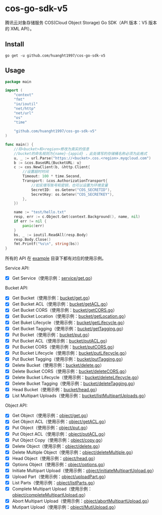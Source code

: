 # cos-go-sdk-v5

腾讯云对象存储服务 COS(Cloud Object Storage) Go SDK（API 版本：V5 版本的 XML API）。

## Install

`go get -u github.com/huanght1997/cos-go-sdk-v5`


## Usage

```go
package main

import (
	"context"
	"fmt"
	"io/ioutil"
	"net/http"
	"net/url"
	"os"
	"time"
	
	"github.com/huanght1997/cos-go-sdk-v5"
)

func main() {
	//将<bucket>和<region>修改为真实的信息
	//bucket的命名规则为{name}-{appid} ，此处填写的存储桶名称必须为此格式
	u, _ := url.Parse("https://<bucket>.cos.<region>.myqcloud.com")
	b := &cos.BaseURL{BucketURL: u}
	c := cos.NewClient(b, &http.Client{
		//设置超时时间
		Timeout: 100 * time.Second,
		Transport: &cos.AuthorizationTransport{
			//如实填写账号和密钥，也可以设置为环境变量
			SecretID:  os.Getenv("COS_SECRETID"),
			SecretKey: os.Getenv("COS_SECRETKEY"),
		},
	})

	name := "test/hello.txt"
	resp, err := c.Object.Get(context.Background(), name, nil)
	if err != nil {
		panic(err)
	}
	bs, _ := ioutil.ReadAll(resp.Body)
	resp.Body.Close()
	fmt.Printf("%s\n", string(bs))
}
```

所有的 API 在 [example](./example/) 目录下都有对应的使用示例。

Service API:

* [x] Get Service（使用示例：[service/get.go](./example/service/get.go)）

Bucket API:

* [x] Get Bucket（使用示例：[bucket/get.go](./example/bucket/get.go)）
* [x] Get Bucket ACL（使用示例：[bucket/getACL.go](./example/bucket/getACL.go)）
* [x] Get Bucket CORS（使用示例：[bucket/getCORS.go](./example/bucket/getCORS.go)）
* [x] Get Bucket Location（使用示例：[bucket/getLocation.go](./example/bucket/getLocation.go)）
* [x] Get Buket Lifecycle（使用示例：[bucket/getLifecycle.go](./example/bucket/getLifecycle.go)）
* [x] Get Bucket Tagging（使用示例：[bucket/getTagging.go](./example/bucket/getTagging.go)）
* [x] Put Bucket（使用示例：[bucket/put.go](./example/bucket/put.go)）
* [x] Put Bucket ACL（使用示例：[bucket/putACL.go](./example/bucket/putACL.go)）
* [x] Put Bucket CORS（使用示例：[bucket/putCORS.go](./example/bucket/putCORS.go)）
* [x] Put Bucket Lifecycle（使用示例：[bucket/putLifecycle.go](./example/bucket/putLifecycle.go)）
* [x] Put Bucket Tagging（使用示例：[bucket/putTagging.go](./example/bucket/putTagging.go)）
* [x] Delete Bucket（使用示例：[bucket/delete.go](./example/bucket/delete.go)）
* [x] Delete Bucket CORS（使用示例：[bucket/deleteCORS.go](./example/bucket/deleteCORS.go)）
* [x] Delete Bucket Lifecycle（使用示例：[bucket/deleteLifecycle.go](./example/bucket/deleteLifecycle.go)）
* [x] Delete Bucket Tagging（使用示例：[bucket/deleteTagging.go](./example/bucket/deleteTagging.go)）
* [x] Head Bucket（使用示例：[bucket/head.go](./example/bucket/head.go)）
* [x] List Multipart Uploads（使用示例：[bucket/listMultipartUploads.go](./example/bucket/listMultipartUploads.go)）

Object API:

* [x] Get Object（使用示例：[object/get.go](./example/object/get.go)）
* [x] Get Object ACL（使用示例：[object/getACL.go](./example/object/getACL.go)）
* [x] Put Object（使用示例：[object/put.go](./example/object/put.go)）
* [x] Put Object ACL（使用示例：[object/putACL.go](./example/object/putACL.go)）
* [x] Put Object Copy（使用示例：[object/copy.go](./example/object/copy.go)）
* [x] Delete Object（使用示例：[object/delete.go](./example/object/delete.go)）
* [x] Delete Multiple Object（使用示例：[object/deleteMultiple.go](./example/object/deleteMultiple.go)）
* [x] Head Object（使用示例：[object/head.go](./example/object/head.go)）
* [x] Options Object（使用示例：[object/options.go](./example/object/options.go)）
* [x] Initiate Multipart Upload（使用示例：[object/initiateMultipartUpload.go](./example/object/initiateMultipartUpload.go)）
* [x] Upload Part（使用示例：[object/uploadPart.go](./example/object/uploadPart.go)）
* [x] List Parts（使用示例：[object/listParts.go](./example/object/listParts.go)）
* [x] Complete Multipart Upload（使用示例：[object/completeMultipartUpload.go](./example/object/completeMultipartUpload.go)）
* [x] Abort Multipart Upload（使用示例：[object/abortMultipartUpload.go](./example/object/abortMultipartUpload.go)）
* [x] Mutipart Upload（使用示例：[object/MutiUpload.go](./example/object/MutiUpload.go)）
